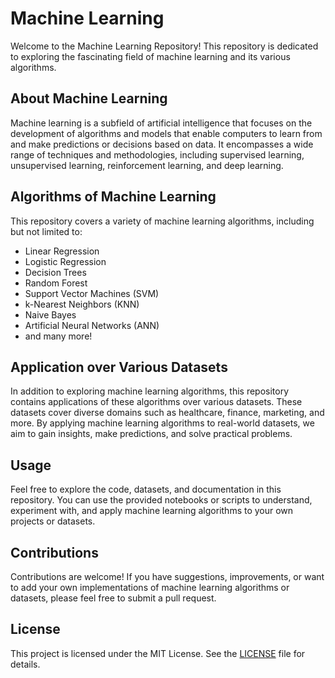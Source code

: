 # Machine Learning

Welcome to the Machine Learning Repository! This repository is dedicated to exploring the fascinating field of machine learning and its various algorithms.

## About Machine Learning

Machine learning is a subfield of artificial intelligence that focuses on the development of algorithms and models that enable computers to learn from and make predictions or decisions based on data. It encompasses a wide range of techniques and methodologies, including supervised learning, unsupervised learning, reinforcement learning, and deep learning.

## Algorithms of Machine Learning

This repository covers a variety of machine learning algorithms, including but not limited to:
- Linear Regression
- Logistic Regression
- Decision Trees
- Random Forest
- Support Vector Machines (SVM)
- k-Nearest Neighbors (KNN)
- Naive Bayes
- Artificial Neural Networks (ANN)
- and many more!

## Application over Various Datasets

In addition to exploring machine learning algorithms, this repository contains applications of these algorithms over various datasets. These datasets cover diverse domains such as healthcare, finance, marketing, and more. By applying machine learning algorithms to real-world datasets, we aim to gain insights, make predictions, and solve practical problems.

## Usage

Feel free to explore the code, datasets, and documentation in this repository. You can use the provided notebooks or scripts to understand, experiment with, and apply machine learning algorithms to your own projects or datasets.

## Contributions

Contributions are welcome! If you have suggestions, improvements, or want to add your own implementations of machine learning algorithms or datasets, please feel free to submit a pull request.

## License

This project is licensed under the MIT License. See the [LICENSE](LICENSE) file for details.
